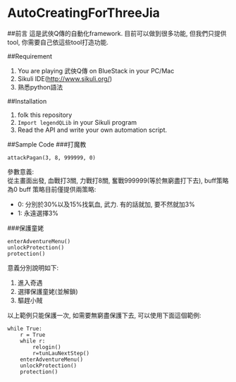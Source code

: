 AutoCreatingForThreeJia
=======================
##前言
這是武俠Q傳的自動化framework. 目前可以做到很多功能, 但我們只提供tool, 你需要自己依這些tool打造功能.

##Requirement
1. You are playing 武俠Q傳 on BlueStack in your PC/Mac
2. Sikuli IDE(http://www.sikuli.org/)
3. 熟悉python語法

##Installation
1. folk this repository
2. `Import legendQLib` in your Sikuli program
3. Read the API and write your own automation script.

##Sample Code
###打魔教
```
attackPagan(3, 8, 999999, 0)
```
參數意義:</br>
從主畫面出發, 血戰打3關, 力戰打8關, 奮戰999999(等於無窮盡打下去), buff策略為0
buff 策略目前僅提供兩策略:</br>

* 0: 分別於30%以及15%找氣血, 武力. 有的話就加, 要不然就加3%</br>
* 1: 永遠選擇3%</br>

###保護童姥
```
enterAdventureMenu()
unlockProtection()  
protection()
```
意義分別說明如下:

1. 進入奇遇
2. 選擇保護童姥(並解鎖)
3. 驅趕小賊

以上範例只能保護一次, 如需要無窮盡保護下去, 可以使用下面這個範例:

```
while True:
    r = True
    while r:
        relogin()
        r=tunLauNextStep()
    enterAdventureMenu()
    unlockProtection()  
    protection()  
```
